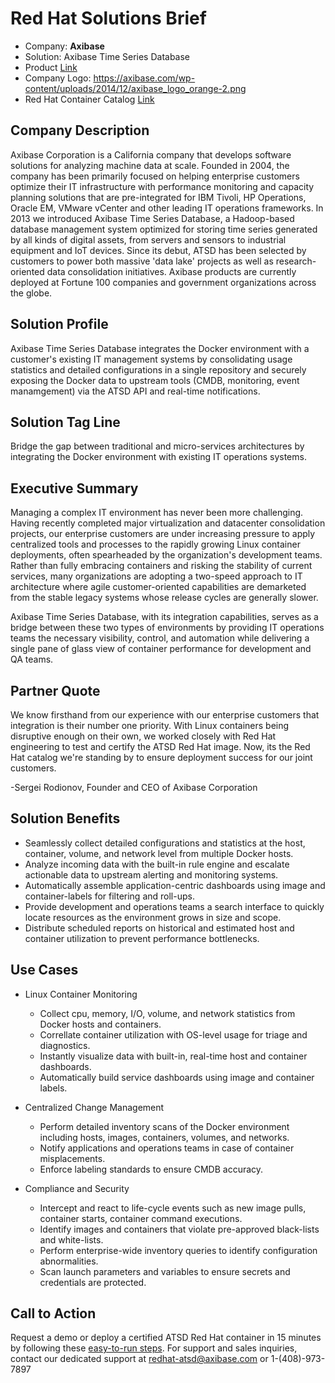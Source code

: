 # Red Hat Solutions Brief

* Company: **Axibase**
* Solution: Axibase Time Series Database
* Product [Link](https://axibase.com/products/axibase-time-series-database/)
* Company Logo: https://axibase.com/wp-content/uploads/2014/12/axibase_logo_orange-2.png
* Red Hat Container Catalog [Link](https://access.redhat.com/containers/?tab=tags#/registry.connect.redhat.com/axibase/atsd)

## Company Description

Axibase Corporation is a California company that develops software solutions for analyzing machine data at scale. Founded in 2004, the company has been primarily focused on helping enterprise customers optimize their IT infrastructure with performance monitoring and capacity planning solutions that are pre-integrated for IBM Tivoli, HP Operations, Oracle EM, VMware vCenter and other leading IT operations frameworks. In 2013 we introduced Axibase Time Series Database, a Hadoop-based database management system optimized for storing time series generated by all kinds of digital assets, from servers and sensors to industrial equipment and IoT devices. Since its debut, ATSD has been selected by customers to power both massive 'data lake' projects as well as research-oriented data consolidation initiatives. Axibase products are currently deployed at Fortune 100 companies and government organizations across the globe. 

## Solution Profile

Axibase Time Series Database integrates the Docker environment with a customer's existing IT management systems by consolidating usage statistics and detailed configurations in a single repository and securely exposing the Docker data to upstream tools (CMDB, monitoring, event manamgement) via the ATSD API and real-time notifications.

## Solution Tag Line

Bridge the gap between traditional and micro-services architectures by integrating the Docker environment with existing IT operations systems.

## Executive Summary

Managing a complex IT environment has never been more challenging. Having recently completed major virtualization and datacenter consolidation projects, our enterprise customers are under increasing pressure to apply centralized tools and processes to the rapidly growing Linux container deployments, often spearheaded by the organization's development teams. Rather than fully embracing containers and risking the stability of current services, many organizations are adopting a two-speed approach to IT architecture where agile customer-oriented capabilities are demarketed from the stable legacy systems whose release cycles are generally slower.

Axibase Time Series Database, with its integration capabilities, serves as a bridge between these two types of environments by providing IT operations teams the necessary visibility, control, and automation while delivering a single pane of glass view of container performance for development and QA teams.

## Partner Quote

We know firsthand from our experience with our enterprise customers that integration is their number one priority. With Linux containers being disruptive enough on their own, we worked closely with Red Hat engineering to test and certify the ATSD Red Hat image. Now, its the Red Hat catalog we're standing by to ensure deployment success for our joint customers.

-Sergei Rodionov, Founder and CEO of Axibase Corporation

## Solution Benefits

* Seamlessly collect detailed configurations and statistics at the host, container, volume, and network level from multiple Docker hosts.
* Analyze incoming data with the built-in rule engine and escalate actionable data to upstream alerting and monitoring systems.
* Automatically assemble application-centric dashboards using image and container-labels for filtering and roll-ups.
* Provide development and operations teams a search interface to quickly locate resources as the environment grows in size and scope.
* Distribute scheduled reports on historical and estimated host and container utilization to prevent performance bottlenecks.

## Use Cases

* Linux Container Monitoring
  - Collect cpu, memory, I/O, volume, and network statistics from Docker hosts and containers.
  - Correllate container utilization with OS-level usage for triage and diagnostics.
  - Instantly visualize data with built-in, real-time host and container dashboards.
  - Automatically build service dashboards using image and container labels.

* Centralized Change Management
  - Perform detailed inventory scans of the Docker environment including hosts, images, containers, volumes, and networks.
  - Notify applications and operations teams in case of container misplacements.
  - Enforce labeling standards to ensure CMDB accuracy.

* Compliance and Security
  - Intercept and react to life-cycle events such as new image pulls, container starts, container command executions.
  - Identify images and containers that violate pre-approved black-lists and white-lists.
  - Perform enterprise-wide inventory queries to identify configuration abnormalities.
  - Scan launch parameters and variables to ensure secrets and credentials are protected.


## Call to Action

Request a demo or deploy a certified ATSD Red Hat container in 15 minutes by following these [easy-to-run steps](https://github.com/axibase/axibase-collector/blob/master/jobs/docker-compose.md). For support and sales inquiries, contact our dedicated support at redhat-atsd@axibase.com or 1-(408)-973-7897

